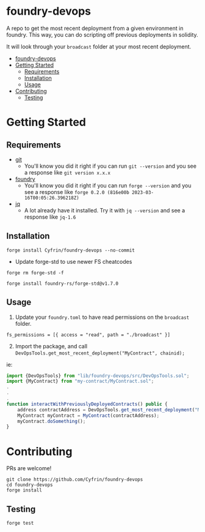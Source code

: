 # foundry-devops

A repo to get the most recent deployment from a given environment in foundry. This way, you can do scripting off previous deployments in solidity.

It will look through your `broadcast` folder at your most recent deployment.

-   [foundry-devops](#foundry-devops)
-   [Getting Started](#getting-started)
    -   [Requirements](#requirements)
    -   [Installation](#installation)
    -   [Usage](#usage)
-   [Contributing](#contributing)
    -   [Testing](#testing)

# Getting Started

## Requirements

-   [git](https://git-scm.com/book/en/v2/Getting-Started-Installing-Git)
    -   You'll know you did it right if you can run `git --version` and you see a response like `git version x.x.x`
-   [foundry](https://getfoundry.sh/)
    -   You'll know you did it right if you can run `forge --version` and you see a response like `forge 0.2.0 (816e00b 2023-03-16T00:05:26.396218Z)`
-   [jq](https://stackoverflow.com/questions/37668134/how-to-install-jq-on-mac-on-the-command-line)
    -   A lot already have it installed. Try it with `jq --version` and see a response like `jq-1.6`

## Installation

```
forge install Cyfrin/foundry-devops --no-commit
```

- Update forge-std to use newer FS cheatcodes
```
forge rm forge-std -f
```
```
forge install foundry-rs/forge-std@v1.7.0
```

## Usage

1. Update your `foundry.toml` to have read permissions on the `broadcast` folder.

```
fs_permissions = [{ access = "read", path = "./broadcast" }]
```

2. Import the package, and call `DevOpsTools.get_most_recent_deployment("MyContract", chainid);`

ie:

```javascript
import {DevOpsTools} from "lib/foundry-devops/src/DevOpsTools.sol";
import {MyContract} from "my-contract/MyContract.sol";
.
.
.
function interactWithPreviouslyDeployedContracts() public {
    address contractAddress = DevOpsTools.get_most_recent_deployment("MyContract", block.chainid);
    MyContract myContract = MyContract(contractAddress);
    myContract.doSomething();
}
```

# Contributing

PRs are welcome!

```
git clone https://github.com/Cyfrin/foundry-devops
cd foundry-devops
forge install
```

## Testing

```
forge test
```
